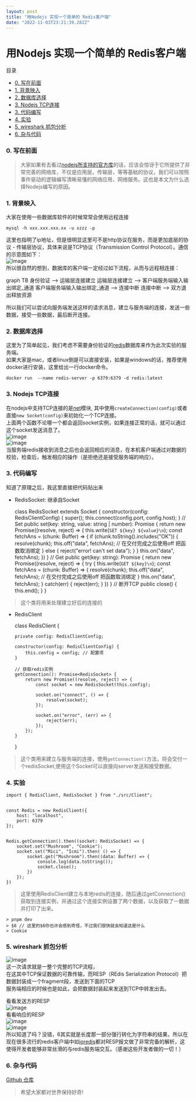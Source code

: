 ```yaml
---
layout: post
title: "用Nodejs 实现一个简单的 Redis客户端"
date: "2022-11-03T23:21:39.282Z"
---
```

用Nodejs 实现一个简单的 Redis客户端
========================

目录

*   [0\. 写在前面](#0-写在前面)
*   [1\. 背景映入](#1-背景映入)
*   [2\. 数据库选择](#2-数据库选择)
*   [3\. Nodejs TCP连接](#3-nodejs-tcp连接)
*   [3\. 代码编写](#3-代码编写)
*   [4\. 实验](#4-实验)
*   [5\. wireshark 抓包分析](#5-wireshark-抓包分析)
*   [6\. 杂与代码](#6-杂与代码)

### 0\. 写在前面

> 大家如果有去看过[nodejs所支持的官方库](https://nodejs.org/dist/latest-v18.x/docs/api/)的话，应该会惊讶于它所提供了非常完善的网络库，不仅是应用层，传输层，等等基础的协议，我们可以按照事件驱动的逻辑编写清晰易懂的网络应用，网络服务。这也是本文为什么选择Nodejs编写的原因。

### 1\. 背景映入

大家在使用一些数据库软件的时候常常会使用远程连接

    mysql -h xxx.xxx.xxx.xx -u xzzz -p
    

这里也指明了ip地址，但是很明显这里可不是http协议在服务，而是更加底层的协议 - 传输层协议，具体来说是TCP协议（Transmission Control Protocol）。通信的示意图如下：  
![image](https://img2022.cnblogs.com/blog/2217566/202211/2217566-20221103230355554-1374814546.png)  
所以很自然的想到，数据库的客户端一定经过如下流程，从而与远程相连接：

graph TB 身份验证 --> 运输层连接建立 运输层连接建立 --> 客户端服务端输入输出绑定\_通道 客户端服务端输入输出绑定\_通道 --> 连接中断 连接中断 --> 双方退出释放资源

所以我们可以尝试向服务端发送这样的请求消息，建立与服务端的连接，发送一些数据，接受一些数据，最后断开连接。

### 2\. 数据库选择

这里为了简单起见，我们考虑不需要身份验证的[redis](https://redis.io/)数据库来作为此次实验的服务端。  
如果大家是mac，或者linux倒是可以直接安装，如果是windows的话，推荐使用docker进行安装，这里给出一行docker命令。

    docker run  --name redis-server -p 6379:6379 -d redis:latest
    

### 3\. Nodejs TCP连接

在nodejs中支持TCP连接的是[net](https://nodejs.org/dist/latest-v18.x/docs/api/net.html)模块, 其中使用`createConnection(config)`或者直接`new Socket(config)`来初始化一个TCP连接。  
上面两个函数不论哪一个都会返回socket实例，如果连接正常的话，就可以通过这个socket发送消息了。  
![image](https://img2022.cnblogs.com/blog/2217566/202211/2217566-20221103231943988-1712584132.png)  
![image](https://img2022.cnblogs.com/blog/2217566/202211/2217566-20221103232028787-2076363499.png)  
当服务端redis接收到消息之后也会返回相应的消息，在本机客户端通过对数据的校验，检查后，触发相应的操作（是拒绝还是接受服务端的响应）。

### 3\. 代码编写

知道了原理之后，我这里直接把代码贴出来

*   RedisSocket: 继承自Socket

    class RedisSocket extends Socket {
        constructor(config: RedisClientConfig) {
            super();
            this.connect(config.port, config.host);
        }
    	// Set
        public set(key: string, value: string | number): Promise<Buffer> {
            return new Promise((resolve, reject) => {
                this.write(`SET ${key} ${value}\n`);
                const fetchAns = (chunk: Buffer) => {
                    if (chunk.toString().includes("OK")) {
                        resolve(chunk);
                        this.off("data", fetchAns);
    					// 在交付完成之后使用off 把函数取消绑定
                    } else {
                        reject("error! can't set data");
                    }
                }
                this.on("data", fetchAns);
            })
        }
    	// Get
        public get(key: string): Promise<Buffer> {
            return new Promise((resolve, reject) => {
                try {
                    this.write(`GET ${key}\n`);
                    const fetchAns = (chunk: Buffer) => {
                        resolve(chunk);
                        this.off("data", fetchAns);
    					// 在交付完成之后使用off 把函数取消绑定
                    }
                    this.on("data", fetchAns);
                } catch(err) {
                    reject(err);
                }
            })
        }
    	// 断开TCP
        public close() {
            this.end();
        }
    }
    

> 这个类将用来处理建立好后的连接的

*   RedisClient

    class RedisClient {
    
        private config: RedisClientConfig;
    
        constructor(config: RedisClientConfig) {
            this.config = config; // 配置项
        }
    
    	// 获取redis实例
        getConnection(): Promise<RedisSocket> {
            return new Promise((resolve, reject) => {
                const socket = new RedisSocket(this.config);
    
                socket.on("connect", () => {
                    resolve(socket);
                });
    
                socket.on("error", (err) => {
                    reject(err);
                });
            });
        }
    }
    

> 这个类用来建立与服务端的连接，使用`getConnection()`方法，将会交付一个redisSocket,使用这个Socket可以直接向server发送和接受数据。

### 4\. 实验

    import { RedisClient, RedisSocket } from "./src/Client";
    
    
    const Redis = new RedisClient({
        host: "localhost",
        port: 6379
    });
    
    
    Redis.getConnection().then((socket: RedisSocket) => {
        socket.set("Mushroom", "Cookie");
        socket.set("Mici", "Icmi").then( () => {
            socket.get("Mushroom").then((data: Buffer) => {
                console.log(data.toString());
                socket.close();
            })
        });
    })
    

> 这里使用RedisClient建立与本地redis的连接，随后通过getConnection()获取到连接实例，并通过这个连接实例设置了两个数据，以及获取了一数据并打印了出来。

    > pnpm dev
    > $6 // 这里的$6你也许会感到奇怪，不过我们很快就会知道这是什么
    > Cookie
    

### 5\. wireshark 抓包分析

![image](https://img2022.cnblogs.com/blog/2217566/202211/2217566-20221103233459803-1043782838.png)  
这一次请求就是一整个完整的TCP流程，  
在这其中TCP保证数据的可靠传输，而RESP（REdis Serialization Protocol）把数据封装成一个fragment段，发送到下面的TCP  
服务端相应的时候也是如此，会把数据封装起来发送到TCP中转发出去。

看看发送方的RESP  
![image](https://img2022.cnblogs.com/blog/2217566/202211/2217566-20221103234019800-2036032447.png)  
看看响应的RESP  
![image](https://img2022.cnblogs.com/blog/2217566/202211/2217566-20221103234048369-997127458.png)  
![image](https://img2022.cnblogs.com/blog/2217566/202211/2217566-20221103234056632-886993165.png)  
所以知道了吗？没错，6其实就是长度那一部分强行转化为字符串的结果，所以在现在很多流行的redis客户端中如[ioredis](ioredis)都对RESP报文做了非常完备的解析，这使得开发者能够非常丝滑的与redis服务端交互。（感谢这些开发者做的一切！）

### 6\. 杂与代码

[Github 仓库](https://github.com/Mushrr/simple-redis-client)

> 希望大家都对世界保持好奇!